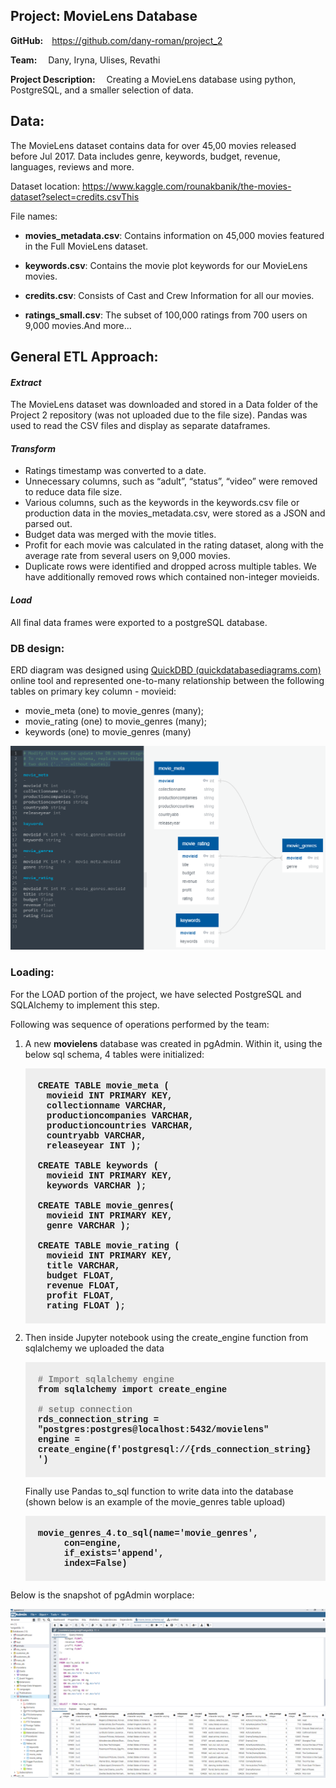 ## **Project: MovieLens Database** 

<b>GitHub:</b>&emsp;https://github.com/dany-roman/project_2

**Team:** &emsp;Dany, Iryna, Ulises, Revathi

**Project Description:**&emsp; Creating a MovieLens database using python, PostgreSQL, and a smaller selection of data.



## **Data:** 

The MovieLens dataset contains data for over 45,00 movies released before Jul 2017. Data includes genre, keywords, budget, revenue, languages, reviews and more.

Dataset location: https://www.kaggle.com/rounakbanik/the-movies-dataset?select=credits.csvThis 

File names:

- **movies_metadata.csv**: Contains information on 45,000 movies featured in the Full MovieLens dataset.

- **keywords.csv**: Contains the movie plot keywords for our MovieLens movies.

- **credits.csv**: Consists of Cast and Crew Information for all our movies. 

- **ratings_small.csv**: The subset of 100,000 ratings from 700 users on 9,000 movies.And more...

  

## General ETL Approach:

#### *Extract*

The MovieLens dataset was downloaded and stored in a Data folder of the Project 2 repository (was not uploaded due to the file size). Pandas was used to read the CSV files and display as separate dataframes. 

#### *Transform*

- Ratings timestamp was converted to a date. 
- Unnecessary columns, such as “adult”, “status”, “video” were removed to reduce data file size. 
- Various columns, such as the keywords in the keywords.csv file or production data in the movies_metadata.csv, were stored as a JSON and parsed out. 
- Budget data was merged with the movie titles. 
- Profit for each movie was calculated in the rating dataset, along with the average rate from several users on 9,000 movies.
- Duplicate rows were identified and dropped across multiple tables. We have additionally removed rows which contained non-integer movieids.  

#### *Load*

All final data frames were exported to a postgreSQL database. 

### DB design:

ERD diagram was designed using [QuickDBD (quickdatabasediagrams.com)](https://app.quickdatabasediagrams.com/#/) online tool and represented one-to-many relationship between the following tables on primary key column - movieid:

* movie_meta (one) to movie_genres (many);
* movie_rating (one) to movie_genres (many);
* keywords (one) to movie_genres (many)

![project ERD](movies_lense_ERD.PNG)



### Loading:

For the LOAD portion of the project, we have selected PostgreSQL and SQLAlchemy to implement this step.

Following was sequence of operations performed by the team:

1. A new **movielens** database was created in pgAdmin. Within it, using the below sql schema, 4 tables were initialized:

   <section style="background-color: #EEEEEE; font-family:Courier New; font-weight:bold; padding:20px">CREATE TABLE movie_meta ( 
       <br>&emsp;movieid INT PRIMARY KEY, 
       <br>&emsp;collectionname VARCHAR, 
       <br>&emsp;productioncompanies VARCHAR, 
       <br>&emsp;productioncountries VARCHAR, 
       <br>&emsp;countryabb VARCHAR, 
       <br>&emsp;releaseyear INT ); 
       <br><br>
       CREATE TABLE keywords ( 
       <br>&emsp;movieid INT PRIMARY KEY, 
       <br>&emsp;keywords VARCHAR ); 
       <br><br>
       CREATE TABLE movie_genres( 
       <br>&emsp;movieid INT PRIMARY KEY, 
       <br>&emsp;genre VARCHAR ); 
       <br><br>
       CREATE TABLE movie_rating ( 
       <br>&emsp;movieid INT PRIMARY KEY, 
       <br>&emsp;title VARCHAR, 
       <br>&emsp;budget FLOAT, 
       <br>&emsp;revenue FLOAT, 
       <br>&emsp;profit FLOAT, 
       <br>&emsp;rating FLOAT );
   </section>

2. Then inside Jupyter notebook using the create_engine function from sqlalchemy we uploaded the data
   <section style="background-color: #EEEEEE; font-family:Courier New; font-weight:bold; padding:20px">
   <span style="color:grey"># Import sqlalchemy engine</span><br>
   from sqlalchemy import create_engine<br><br>
   <span style="color:grey"># setup connection</span><br>
   rds_connection_string = "postgres:postgres@localhost:5432/movielens"<br>
   engine = create_engine(f'postgresql://{rds_connection_string}')
   </section>

   Finally use Pandas to_sql function to write data into the database (shown below is an example of the movie_genres table upload)

   <section style="background-color: #EEEEEE; font-family:Courier New; font-weight:bold; padding:20px">
   movie_genres_4.to_sql(name='movie_genres', 
       <br>&emsp;&emsp;&emsp;con=engine, 
       <br>&emsp;&emsp;&emsp;if_exists='append', 
       <br>&emsp;&emsp;&emsp;index=False)</section>

Below is the snapshot of pgAdmin worplace:

![postgreSQL_snapshot](postgreSQL_snapshot.PNG)